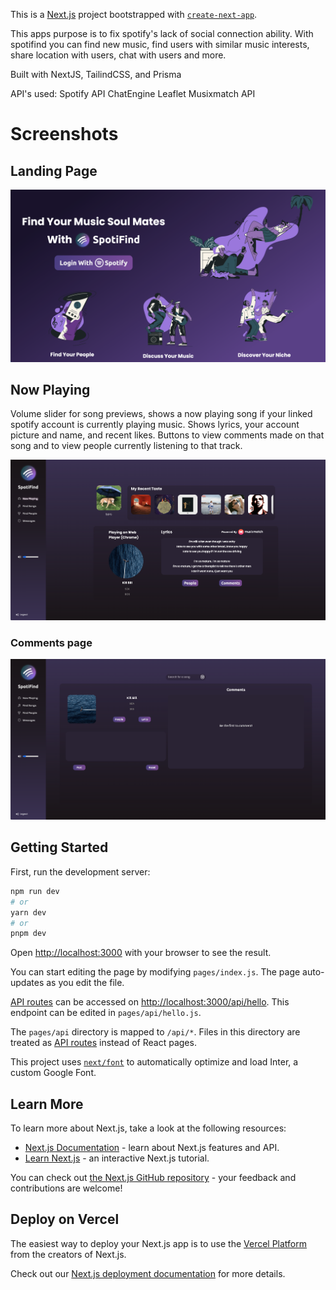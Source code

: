 This is a [Next.js](https://nextjs.org/) project bootstrapped with [`create-next-app`](https://github.com/vercel/next.js/tree/canary/packages/create-next-app).

This apps purpose is to fix spotify's lack of social connection ability. With spotifind you can find new music, find users with similar
music interests, share location with users, chat with users and more.

Built with NextJS, TailindCSS, and Prisma

API's used: Spotify API
            ChatEngine
            Leaflet
            Musixmatch API
            
            
# Screenshots

## Landing Page
![Spotifind landing page](https://github.com/larsyaeger/spotifind/blob/main/public/images/Screenshots/Screenshot%202023-04-06%20at%2008.38.09.png "Landing page")

## Now Playing
Volume slider for song previews, shows a now playing song if your linked spotify account is currently playing music. Shows lyrics, your account picture and name, and recent likes. Buttons to view comments made on that song and to view people currently listening to that track.

![Spotifind now playing page](https://github.com/larsyaeger/spotifind/blob/main/public/images/Screenshots/Screenshot%202023-04-06%20at%2008.39.11.png "Now playing page")

### Comments page
![Spotifind comments page](https://github.com/larsyaeger/spotifind/blob/main/public/images/Screenshots/Screenshot%202023-04-06%20at%2008.40.18.png "Comments page")
## Getting Started

First, run the development server:

```bash
npm run dev
# or
yarn dev
# or
pnpm dev
```

Open [http://localhost:3000](http://localhost:3000) with your browser to see the result.

You can start editing the page by modifying `pages/index.js`. The page auto-updates as you edit the file.

[API routes](https://nextjs.org/docs/api-routes/introduction) can be accessed on [http://localhost:3000/api/hello](http://localhost:3000/api/hello). This endpoint can be edited in `pages/api/hello.js`.

The `pages/api` directory is mapped to `/api/*`. Files in this directory are treated as [API routes](https://nextjs.org/docs/api-routes/introduction) instead of React pages.

This project uses [`next/font`](https://nextjs.org/docs/basic-features/font-optimization) to automatically optimize and load Inter, a custom Google Font.

## Learn More

To learn more about Next.js, take a look at the following resources:

- [Next.js Documentation](https://nextjs.org/docs) - learn about Next.js features and API.
- [Learn Next.js](https://nextjs.org/learn) - an interactive Next.js tutorial.

You can check out [the Next.js GitHub repository](https://github.com/vercel/next.js/) - your feedback and contributions are welcome!

## Deploy on Vercel

The easiest way to deploy your Next.js app is to use the [Vercel Platform](https://vercel.com/new?utm_medium=default-template&filter=next.js&utm_source=create-next-app&utm_campaign=create-next-app-readme) from the creators of Next.js.

Check out our [Next.js deployment documentation](https://nextjs.org/docs/deployment) for more details.
